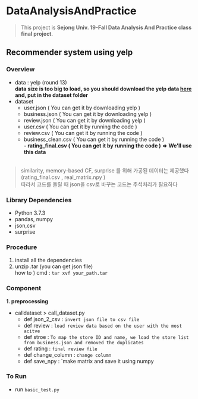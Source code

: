 # DataAnalysisAndPractice
> This project is  **Sejong Univ. 19-Fall Data Analysis And Practice class final project**.
## Recommender system using yelp

### Overview

- data : yelp (round 13) <br>
**data size is too big to load, so you should download the yelp data [here](https://www.yelp.com/dataset) and, put in the dataset folder**
- dataset 
  - user.json ( You can get it by downloading yelp )
  - business.json ( You can get it by downloading yelp )
  - review.json ( You can get it by downloading yelp )
  - user.csv ( You can get it by running the code )
  - review.csv ( You can get it by running the code )
  - business_clean.csv ( You can get it by running the code )  
  **- rating_final.csv ( You can get it by running the code )** **=> We'll use this data**  
  <br>
> similarity, memory-based CF, surprise 를 위해 가공된 데이터는 제공했다 (rating_final.csv , real_matrix.npy ) <br>
  따라서 코드를 돌릴 때 json을 csv로 바꾸는 코드는 주석처리가 필요하다

### Library Dependencies
- Python 3.7.3
- pandas, numpy
- json,csv
- surprise



### Procedure
1. install all the dependencies
2. unzip .tar (you can get json file)
<br> how to ) cmd : `tar xvf your_path.tar`



### Component
**1. preprocessing**
- calldataset > call_dataset.py
  - def json_2_csv : `invert json file to csv file`
  - def review : `load review data based on the user with the most acitve`
  - def stroe : `To map the store ID and name, we load the store list from business.json and removed the duplicates `
  - def rating : `final review file`
  - def change_column : `change column`
  - def save_npy : `make matrix and save it using numpy
  
  
  
### To Run
- run `basic_test.py`  
